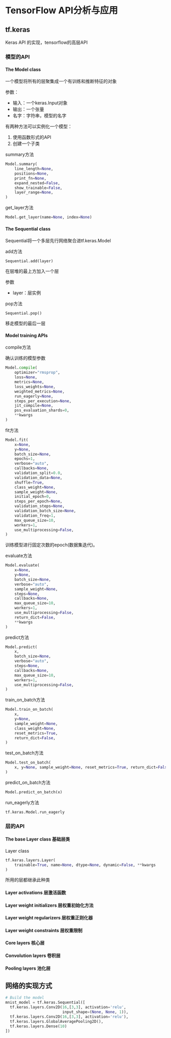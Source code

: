 # TensorFlow API分析与应用

## tf.keras

Keras API 的实现，tensorflow的高层API

### 模型的API

#### The Model class
一个模型将所有的层聚集成一个有训练和推断特征的对象

参数：
- 输入：一个keras.Input对象
- 输出：一个张量
- 名字：字符串，模型的名字

有两种方法可以实例化一个模型：

1. 使用函数形式的API
2. 创建一个子类

summary方法

```python
Model.summary(
    line_length=None,
    positions=None,
    print_fn=None,
    expand_nested=False,
    show_trainable=False,
    layer_range=None,
)
```

get_layer方法

```python
Model.get_layer(name=None, index=None)
```



#### The Sequential class
Sequential将一个多层先行网络聚合进tf.keras.Model

add方法

`Sequential.add(layer)`

在层堆的最上方加入一个层

参数
- layer：层实例

pop方法

`Sequential.pop()`

移走模型的最后一层

#### Model training APIs

compile方法

确认训练的模型参数

```python
Model.compile(
    optimizer="rmsprop",
    loss=None,
    metrics=None,
    loss_weights=None,
    weighted_metrics=None,
    run_eagerly=None,
    steps_per_execution=None,
    jit_compile=None,
    pss_evaluation_shards=0,
    **kwargs
)
```

fit方法

```python
Model.fit(
    x=None,
    y=None,
    batch_size=None,
    epochs=1,
    verbose="auto",
    callbacks=None,
    validation_split=0.0,
    validation_data=None,
    shuffle=True,
    class_weight=None,
    sample_weight=None,
    initial_epoch=0,
    steps_per_epoch=None,
    validation_steps=None,
    validation_batch_size=None,
    validation_freq=1,
    max_queue_size=10,
    workers=1,
    use_multiprocessing=False,
)
```
训练模型进行固定次数的epoch(数据集迭代)。

evaluate方法

```python
Model.evaluate(
    x=None,
    y=None,
    batch_size=None,
    verbose="auto",
    sample_weight=None,
    steps=None,
    callbacks=None,
    max_queue_size=10,
    workers=1,
    use_multiprocessing=False,
    return_dict=False,
    **kwargs
)
```

predict方法

```python
Model.predict(
    x,
    batch_size=None,
    verbose="auto",
    steps=None,
    callbacks=None,
    max_queue_size=10,
    workers=1,
    use_multiprocessing=False,
)
```

train_on_batch方法

```python
Model.train_on_batch(
    x,
    y=None,
    sample_weight=None,
    class_weight=None,
    reset_metrics=True,
    return_dict=False,
)
```

test_on_batch方法

```python
Model.test_on_batch(
    x, y=None, sample_weight=None, reset_metrics=True, return_dict=False
)
```

predict_on_batch方法

```python
Model.predict_on_batch(x)
```

run_eagerly方法

```python
tf.keras.Model.run_eagerly
```

### 层的API

#### The base Layer class 基础层类

Layer class

```python
tf.keras.layers.Layer(
    trainable=True, name=None, dtype=None, dynamic=False, **kwargs
)
```
所用的层都继承此种类

#### Layer activations 层激活函数

#### Layer weight initializers 层权重初始化方法

#### Layer weight regularizers 层权重正则化器

#### Layer weight constraints 层权重限制

#### Core layers 核心层

#### Convolution layers 卷积层

#### Pooling layers 池化层



## 网络的实现方式

```python
# Build the model
mnist_model = tf.keras.Sequential([
  tf.keras.layers.Conv2D(16,[3,3], activation='relu',
                         input_shape=(None, None, 1)),
  tf.keras.layers.Conv2D(16,[3,3], activation='relu'),
  tf.keras.layers.GlobalAveragePooling2D(),
  tf.keras.layers.Dense(10)
])
```